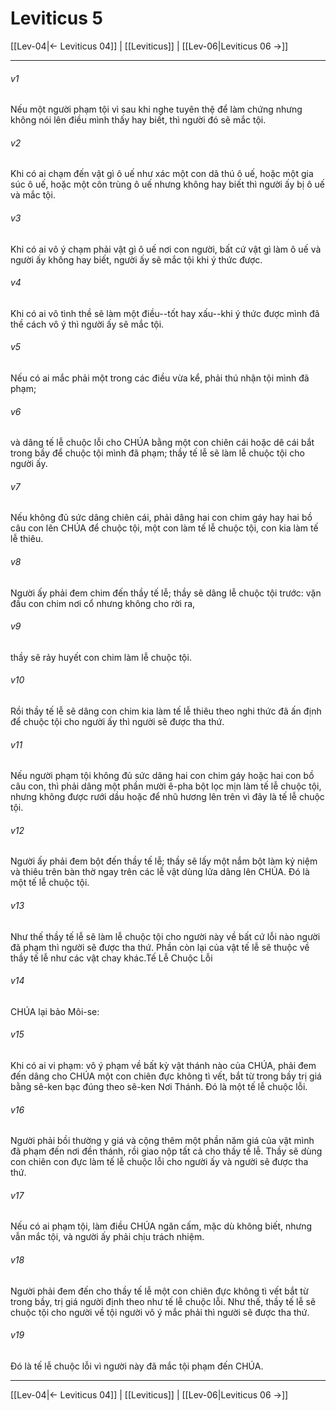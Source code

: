 # Leviticus 5

[[Lev-04|← Leviticus 04]] | [[Leviticus]] | [[Lev-06|Leviticus 06 →]]
***



###### v1 
Nếu một người phạm tội vì sau khi nghe tuyên thệ để làm chứng nhưng không nói lên điều mình thấy hay biết, thì người đó sẽ mắc tội. 

###### v2 
Khi có ai chạm đến vật gì ô uế như xác một con dã thú ô uế, hoặc một gia súc ô uế, hoặc một côn trùng ô uế nhưng không hay biết thì người ấy bị ô uế và mắc tội. 

###### v3 
Khi có ai vô ý chạm phải vật gì ô uế nơi con người, bất cứ vật gì làm ô uế và người ấy không hay biết, người ấy sẽ mắc tội khi ý thức được. 

###### v4 
Khi có ai vô tình thề sẽ làm một điều--tốt hay xấu--khi ý thức được mình đã thề cách vô ý thì người ấy sẽ mắc tội. 

###### v5 
Nếu có ai mắc phải một trong các điều vừa kể, phải thú nhận tội mình đã phạm; 

###### v6 
và dâng tế lễ chuộc lỗi cho CHÚA bằng một con chiên cái hoặc dê cái bắt trong bầy để chuộc tội mình đã phạm; thầy tế lễ sẽ làm lễ chuộc tội cho người ấy. 

###### v7 
Nếu không đủ sức dâng chiên cái, phải dâng hai con chim gáy hay hai bồ câu con lên CHÚA để chuộc tội, một con làm tế lễ chuộc tội, con kia làm tế lễ thiêu. 

###### v8 
Người ấy phải đem chim đến thầy tế lễ; thầy sẽ dâng lễ chuộc tội trước: vặn đầu con chim nơi cổ nhưng không cho rời ra, 

###### v9 
thầy sẽ rảy huyết con chim làm lễ chuộc tội. 

###### v10 
Rồi thầy tế lễ sẽ dâng con chim kia làm tế lễ thiêu theo nghi thức đã ấn định để chuộc tội cho người ấy thì người sẽ được tha thứ. 

###### v11 
Nếu người phạm tội không đủ sức dâng hai con chim gáy hoặc hai con bồ câu con, thì phải dâng một phần mười ê-pha bột lọc mịn làm tế lễ chuộc tội, nhưng không được rưới dầu hoặc để nhũ hương lên trên vì đây là tế lễ chuộc tội. 

###### v12 
Người ấy phải đem bột đến thầy tế lễ; thầy sẽ lấy một nắm bột làm kỷ niệm và thiêu trên bàn thờ ngay trên các lễ vật dùng lửa dâng lên CHÚA. Đó là một tế lễ chuộc tội. 

###### v13 
Như thế thầy tế lễ sẽ làm lễ chuộc tội cho người này về bất cứ lỗi nào người đã phạm thì người sẽ được tha thứ. Phần còn lại của vật tế lễ sẽ thuộc về thầy tế lễ như các vật chay khác.Tế Lễ Chuộc Lỗi 

###### v14 
CHÚA lại bảo Môi-se: 

###### v15 
Khi có ai vi phạm: vô ý phạm về bất kỳ vật thánh nào của CHÚA, phải đem đến dâng cho CHÚA một con chiên đực không tì vết, bắt từ trong bầy trị giá bằng sê-ken bạc đúng theo sê-ken Nơi Thánh. Đó là một tế lễ chuộc lỗi. 

###### v16 
Người phải bồi thường y giá và cộng thêm một phần năm giá của vật mình đã phạm đến nơi đền thánh, rồi giao nộp tất cả cho thầy tế lễ. Thầy sẽ dùng con chiên con đực làm tế lễ chuộc lỗi cho người ấy và người sẽ được tha thứ. 

###### v17 
Nếu có ai phạm tội, làm điều CHÚA ngăn cấm, mặc dù không biết, nhưng vẫn mắc tội, và người ấy phải chịu trách nhiệm. 

###### v18 
Người phải đem đến cho thầy tế lễ một con chiên đực không tì vết bắt từ trong bầy, trị giá người định theo như tế lễ chuộc lỗi. Như thế, thầy tế lễ sẽ chuộc tội cho người về tội người vô ý mắc phải thì người sẽ được tha thứ. 

###### v19 
Đó là tế lễ chuộc lỗi vì người này đã mắc tội phạm đến CHÚA.

***
[[Lev-04|← Leviticus 04]] | [[Leviticus]] | [[Lev-06|Leviticus 06 →]]
